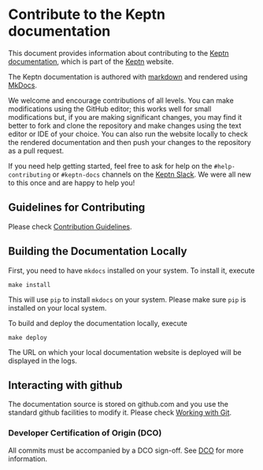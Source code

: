 # Contribute to the Keptn documentation

This document provides information about contributing to
the [Keptn documentation](https://lifecycle.keptn.sh/docs/),
which is part of the [Keptn](https://keptn.sh) website.

The Keptn documentation is authored with
[markdown](https://www.markdownguide.org/basic-syntax/)
and rendered using
[MkDocs](https://www.mkdocs.org/).

We welcome and encourage contributions of all levels.
You can make modifications using the GitHub editor;
this works well for small modifications but,
if you are making significant changes,
you may find it better to fork and clone the repository
and make changes using the text editor or IDE of your choice.
You can also run the website locally
to check the rendered documentation
and then push your changes to the repository as a pull request.

If you need help getting started,
feel free to ask for help on the `#help-contributing` or `#keptn-docs` channels on the [Keptn Slack](https://keptn.sh/community/#slack).
We were all new to this once and are happy to help you!

## Guidelines for Contributing

Please check [Contribution Guidelines](content/en/contribute/docs/contrib-guidelines-docs/_index.md).

## Building the Documentation Locally

First, you need to have `mkdocs` installed on your system.
To install it, execute

```shell
make install
```

This will use `pip` to install `mkdocs` on your system.
Please make sure `pip` is installed on your local system.

To build and deploy the documentation locally, execute

```shell
make deploy
```

The URL on which your local documentation website is deployed will be
displayed in the logs.

## Interacting with github

The documentation source is stored on github.com
and you use the standard github facilities to modify it.
Please check [Working with Git](content/en/contribute/general/git/_index.md).

### Developer Certification of Origin (DCO)

All commits must be accompanied by a DCO sign-off.
 See
[DCO](content/en/contribute/general/dco)
for more information.
